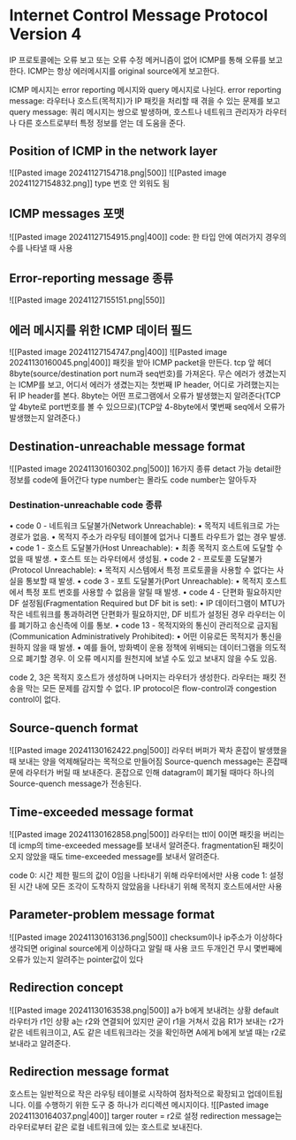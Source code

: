 # Internet Control Message Protocol Version 4
IP 프로토콜에는 오류 보고 또는 오류 수정 메커니즘이 없어 ICMP를 통해 오류를 보고한다.
ICMP는 항상 에러메시지를 original source에게 보고한다.

ICMP 메시지는 error reporting 메시지와 query 메시지로 나뉜다.
error reporting message: 라우터나 호스트(목적지)가 IP 패킷을 처리할 때 겪을 수 있는 문제를 보고
query message: 쿼리 메시지는 쌍으로 발생하며, 호스트나 네트워크 관리자가 라우터나 다른 호스트로부터 특정 정보를 얻는 데 도움을 준다.
## Position of ICMP in the network layer
![[Pasted image 20241127154718.png|500]]
![[Pasted image 20241127154832.png]]
type 번호 안 외워도 됨
## ICMP messages 포맷
![[Pasted image 20241127154915.png|400]]
code: 한 타입 안에 여러가지 경우의 수를 나타낼 때 사용
## Error-reporting message 종류
![[Pasted image 20241127155151.png|550]]
## 에러 메시지를 위한 ICMP 데이터 필드
![[Pasted image 20241127154747.png|400]]
![[Pasted image 20241130160045.png|400]]
패킷을 받아 ICMP packet을 만든다.
tcp 앞 헤더 8byte(source/destination port num과 seq번호)를 가져온다.
무슨 에러가 생겼는지는 ICMP를 보고, 어디서 에러가 생겼는지는 첫번째 IP header, 어디로 가려했는지는 뒤 IP header를 본다.
8byte는 어떤 프로그램에서 오류가 발생했는지 알려준다(TCP 앞 4byte로 port번호를 볼 수 있으므로)(TCP앞 4-8byte에서 몇번째 seq에서 오류가 발생했는지 알려준다.)

## Destination-unreachable message format
![[Pasted image 20241130160302.png|500]]
16가지 종류 detact 가능 detail한 정보를 code에 들어간다
type number는 몰라도 code number는 알아두자
### Destination-unreachable code 종류
• code 0 - 네트워크 도달불가(Network Unreachable):
	• 목적지 네트워크로 가는 경로가 없음.
	• 목적지 주소가 라우팅 테이블에 없거나 디폴트 라우트가 없는 경우 발생.
• code 1 - 호스트 도달불가(Host Unreachable):
	• 최종 목적지 호스트에 도달할 수 없을 때 발생.
	• 호스트 또는 라우터에서 생성됨.
• code 2 - 프로토콜 도달불가(Protocol Unreachable):
	• 목적지 시스템에서 특정 프로토콜을 사용할 수 없다는 사실을 통보할 때 발생.
• code 3 - 포트 도달불가(Port Unreachable):
	• 목적지 호스트에서 특정 포트 번호를 사용할 수 없음을 알릴 때 발생.
• code 4 - 단편화 필요하지만 DF 설정됨(Fragmentation Required but DF bit is set):
	• IP 데이터그램이 MTU가 작은 네트워크를 통과하려면 단편화가 필요하지만, DF 비트가 설정된 경우 라우터는 이를 폐기하고 송신측에 이를 통보.
• code 13 - 목적지와의 통신이 관리적으로 금지됨(Communication Administratively Prohibited):
	• 어떤 이유로든 목적지가 통신을 원하지 않을 때 발생.
	• 예를 들어, 방화벽이 운용 정책에 위배되는 데이터그램을 의도적으로 폐기할 경우. 이 오류 메시지를 원천지에 보낼 수도 있고 보내지 않을 수도 있음.

code 2, 3은 목적지 호스트가 생성하며 나머지는 라우터가 생성한다.
라우터는 패킷 전송을 막는 모든 문제를 감지할 수 없다.
IP protocol은 flow-control과 congestion control이 없다.
## Source-quench format
![[Pasted image 20241130162422.png|500]]
라우터 버퍼가 꽉차 혼잡이 발생했을 때 보내는 양을 억제해달라는 목적으로 만들어짐
Source-quench message는 혼잡때문에 라우터가 버릴 때 보내준다.
혼잡으로 인해 datagram이 폐기될 때마다 하나의 Source-quench message가 전송된다.
## Time-exceeded message format
![[Pasted image 20241130162858.png|500]]
라우터는 ttl이 0이면 패킷을 버리는데 icmp의 time-exceeded message를 보내서 알려준다. 
fragmentation된 패킷이 오지 않았을 때도 time-exceeded message를 보내서 알려준다.

code 0: 시간 제한 필드의 값이 0임을 나타내기 위해 라우터에서만 사용
code 1: 설정된 시간 내에 모든 조각이 도착하지 않았음을 나타내기 위해 목적지 호스트에서만 사용
## Parameter-problem message format
![[Pasted image 20241130163136.png|500]]
checksum이나 ip주소가 이상하다 생각되면 original source에게 이상하다고 알릴 때 사용
코드 두개인건 무시
몇번째에 오류가 있는지 알려주는 pointer값이 있다
## Redirection concept
![[Pasted image 20241130163538.png|500]]
a가 b에게 보내려는 상황
default 라우터가 r1인 상황
a는 r2와 연결되어 있지만 굳이 r1을 거쳐서 갔음 
R1가 보내는 r2가 같은 네트워크이고, A도 같은 네트워크라는 것을 확인하면 A에게 b에게 보낼 때는 r2로 보내라고 알려준다.
## Redirection message format
호스트는 일반적으로 작은 라우팅 테이블로 시작하여 점차적으로 확장되고 업데이트됩니다. 이를 수행하기 위한 도구 중 하나가 리디렉션 메시지이다.
![[Pasted image 20241130164037.png|400]]
targer router = r2로 설정
redirection message는 라우터로부터 같은 로컬 네트워크에 있는 호스트로 보내진다.


